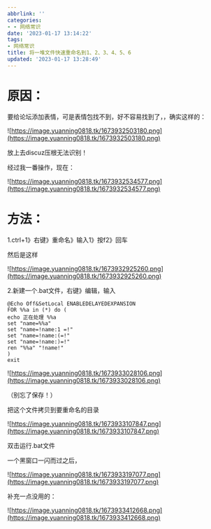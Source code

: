```yaml
---
abbrlink: ''
categories:
- - 网络常识
date: '2023-01-17 13:14:22'
tags:
- 网络常识
title: 将一堆文件快速重命名到1、2、3、4、5、6
updated: '2023-01-17 13:28:49'
---
```

# 原因：

要给论坛添加表情，可是表情包找不到，好不容易找到了，，确实这样的：

![https://image.yuanning0818.tk/1673932503180.png](https://image.yuanning0818.tk/1673932503180.png)

放上去discuz压根无法识别！

经过我一番操作，现在：

![https://image.yuanning0818.tk/1673932534577.png](https://image.yuanning0818.tk/1673932534577.png)

# 方法：

1.ctrl+1》右键》重命名》输入1》按f2》回车

然后是这样

![https://image.yuanning0818.tk/1673932925260.png](https://image.yuanning0818.tk/1673932925260.png)

2.新建一个.bat文件，右键》编辑，输入

```
@Echo Off&SetLocal ENABLEDELAYEDEXPANSION
FOR %%a in (*) do (
echo 正在处理 %%a
set "name=%%a"
set "name=!name:1 =!"
set "name=!name:(=!"
set "name=!name:)=!"
ren "%%a" "!name!"
)
exit
```

![https://image.yuanning0818.tk/1673933028106.png](https://image.yuanning0818.tk/1673933028106.png)

（别忘了保存！）

把这个文件拷贝到要重命名的目录

![https://image.yuanning0818.tk/1673933107847.png](https://image.yuanning0818.tk/1673933107847.png)

双击运行.bat文件

一个黑窗口一闪而过之后，

![https://image.yuanning0818.tk/1673933197077.png](https://image.yuanning0818.tk/1673933197077.png)

补充一点没用的：

![https://image.yuanning0818.tk/1673933412668.png](https://image.yuanning0818.tk/1673933412668.png)
